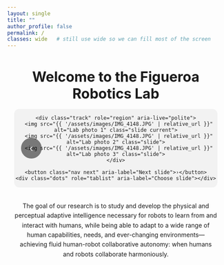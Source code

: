```yaml
---
layout: single
title: ""
author_profile: false
permalink: /
classes: wide   # still use wide so we can fill most of the screen
---
```


<div class="lab-wrapper">

  <h1 class="lab-title">
    <strong>Welcome to the Figueroa Robotics Lab</strong>
  </h1>

  <!-- ====== MAIN PHOTO SLIDER ====== -->
  <div class="slider" aria-label="Figueroa Robotics Lab Photo Gallery">
    <button class="nav prev" aria-label="Previous slide">‹</button>

    <div class="track" role="region" aria-live="polite">
      <img src="{{ '/assets/images/IMG_4148.JPG' | relative_url }}" alt="Lab photo 1" class="slide current">
      <img src="{{ '/assets/images/IMG_4148.JPG' | relative_url }}" alt="Lab photo 2" class="slide">
      <img src="{{ '/assets/images/IMG_4148.JPG' | relative_url }}" alt="Lab photo 3" class="slide">
    </div>

    <button class="nav next" aria-label="Next slide">›</button>
    <div class="dots" role="tablist" aria-label="Choose slide"></div>
  </div>

  <p class="lab-text">
  The goal of our research is to study and develop the physical and perceptual adaptive intelligence necessary for robots to learn from and interact with humans, while being able to adapt to a wide range of human capabilities, needs, and ever-changing environments—achieving fluid human-robot collaborative autonomy: when humans and robots collaborate harmoniously.
  </p>

</div>

<style>
/* Center the entire block relative to the whole page */
.lab-wrapper {
  max-width: 1400px;      /* slider + text will never exceed this width */
  margin: 0 auto;         /* centers the wrapper in the page */
  text-align: center;     /* centers the title and paragraph text */
  padding: 0 1rem;        /* small horizontal breathing room */
}

.lab-title {
  margin-bottom: 1rem;
  font-size: 2rem;
}

.lab-text {
  max-width: 1000px;
  margin: 2rem auto 0;
  line-height: 1.6;
  text-align: center;
}

/* ====== Slider ====== */
.slider {
  position: relative;
  width: 100%;
  margin: 0 auto 2rem;
  overflow: hidden;
  border-radius: 12px;
  background: #f2f2f2;
}

.track {
  display: flex;
  transition: transform 300ms ease;
}

.slide {
  width: 100%;
  flex: 0 0 100%;
  height: auto;
  object-fit: contain;   /* show entire image, no cropping */
  display: block;
}

.nav {
  position: absolute;
  top: 50%;
  translate: 0 -50%;
  border: none;
  background: rgba(0,0,0,0.5);
  color: #fff;
  width: 48px;
  height: 48px;
  border-radius: 50%;
  cursor: pointer;
  font-size: 24px;
}
.prev { left: 16px; }
.next { right: 16px; }

.dots {
  position: absolute;
  left: 50%;
  bottom: 16px;
  translate: -50% 0;
  display: flex;
  gap: 8px;
}
.dots button {
  width: 12px;
  height: 12px;
  border-radius: 50%;
  border: none;
  background: rgba(0,0,0,0.35);
  cursor: pointer;
}
.dots button[aria-selected="true"] { background: black; }
</style>

<script src="{{ '/assets/js/slider.js' | relative_url }}" defer></script>
